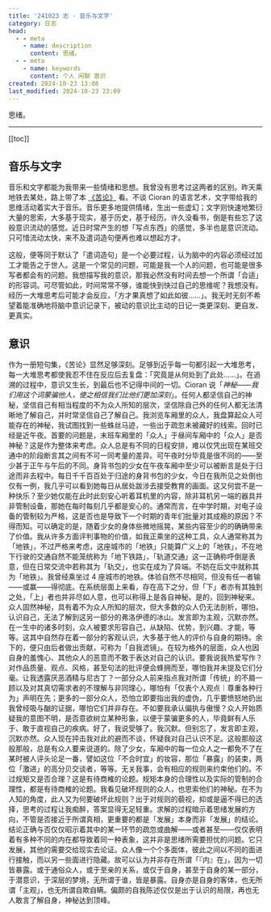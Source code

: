 ```yaml
---
title: '241023 志 · 音乐与文字'
category: 日志
head:
  - - meta
    - name: description
      content: 思绪。
  - - meta
    - name: keywords
      content: 个人 闲聊 意识
created: 2024-10-23 13:08
last_modified: 2024-10-23 23:09
---
```


思绪。

---

[[toc]]

## 音乐与文字

音乐和文字都能为我带来一些情绪和思想。我曾没有思考过这两者的区别。昨天乘地铁去某处，路上带了本 [《苦论》](syllogismes_de_l'amertume.md) 看。不谈 Cioran 的语言艺术，文字带给我的思维活动着实大于音乐。音乐更多地提供情绪，生出一些虚幻；文字则快速地繁衍大量的思索，大多基于现实，基于历史，基于经历。许久没看书，倒是有些忘了这般意识流动的感觉。近日时常产生的想「写点东西」的感觉，多半也是意识流动。只可惜流动太快，来不及遣词造句便再也难以想起方才。

这般，便等同于默认了「遣词造句」是一个必要过程，认为脑中的内容必须经过加工才能告之于世人。这是一个常见的问题，可能是我一个人的问题，也可能是很多写者都会有的问题。我想描写我的意识，那我必然没有时间去想一个所谓「合适」的形容词。可尽管如此，时间常常不够，谁能快到快过自己的思维呢？我想没有。经历一大堆思考后可能才会反应，「方才果真想了如此如彼……」。我无时无刻不希望着能准确地将脑中意识记录下，被动的意识比主动的日记一类更深刻、更自发、更真实。

## 意识

作为一册短句集，《苦论》显然足够深刻。足够到近乎每一句都引起一大堆思考，每一大堆思考都使我忍不住在反应后去复盘：「究竟是从何处到了此处……」。在追溯的过程中，意识又生长，到最后也不记得中间的一切。Cioran 说「_神秘——我们用这个词蒙骗他人，使之相信我们比他们更加深刻_」。任何人都坚信自己的神秘，坚信自己有相当程度的不为众人所知的层次，坚信除自己外的任何人都无法清晰地了解自己，并时常坚信自己了解自己。我浏览车厢里的众人，我盘算起众人可能存在的神秘，我试图找到一些蛛丝马迹，一些出于疏忽未被藏好的线索。回时已经是近午夜。首要的问题是，末班车厢里的「众人」于昼间车厢中的「众人」是否神秘？这是作为整体来考虑。众人总是有不同的日程安排，难以仅凭出现在某班交通中的阶段断言其之间有不可一同考量的差异。可午夜时分毕竟是很不同的——至少甚于正午与午后的不同。身背书包的少女在午夜车厢中至少可以被断言是处于归途而非去程中。每日千千百百处于归途的身背书包的少女，今日在我所见之处倒也仅有一例，我几乎可以看到她每日从居处跋涉去接受教育的画面。这又何尝不是一种快乐？至少她仅能在此时此刻安心听着耳机里的内容，除非耳机另一端的器具并非管制设备，那她在每时每刻几乎都是安心的。通常而言，在中学时期，对电子设备的管制较为严格，这是否也是导致下一个时期的青年们批量对其成瘾的原因？不得而知。可以确定的是，随着少女的身体些微地摇晃，某些内容至少的的确确带来了价值。我从许多方面评判事物的价值，如我正乘坐的这种工具，众人通常称其为「地铁」，不过严格来考虑，这座城市的「地铁」只能算广义上的「地铁」，不在地下行驶的交通自然不能笼统称为「地下铁路」，「轨道交通」这一正确称呼倒是表意，但在日常交流中若称其为「轨交」，也实在成为了异端。不妨在后文中就称其为「地铁」。我曾经乘坐过 4 座城市的地铁。体验自然不尽相同，但没有任一者输——或赢——得彻底。在系统层面上来看，存在高下之分，但「下」者亦有其独到之处，「上」者也并非尽如人意，也可以称得上是各自神秘。是的，回到神秘来。众人固然神秘，具有着不为众人所知的层次，但大多数的众人仍无法剖析，哪怕，认识自己，无法了解到这另一部分的弗洛伊德的冰山。发言即为主观，沉默亦然。在一生中的诸多时刻，众人被要求形容自己，从缺陷、优势，到兴趣、才能，等等。这其中自然存在着一部分的客观认识，大多基于他人的评价与自身的期待。余下的，便只由后者做出贡献，可称为「自我滤镜」。在较为格外的层面，众人也因自身的羞愧心、其他众人的恶意而不敢于表达对自己的认识。要我说我热爱写作？对作品质量、观点、风格，甚至句法的批评便会蜂拥而至，哪怕我并未提及它们分毫。让我透露厌恶酒精与尼古丁？一部分众人前来指点我对所谓「传统」的不屑一顾以及对其真切需求者的不理解与非同理心，哪怕有「仅表个人观点｜尊重各种行为」声明在先；更多的一部分众人，恐怕立即要指出我的虚伪，几乎要愤怒地扔出我曾经吸与酗的证据，哪怕它们并非存在。不如要我承认偏执与傲慢？众人开始质疑我的意图不明，是否意欲树立某种形象，以便于蒙骗更多的人，毕竟鲜有人乐于、敢于直视自己的疾病。好了，我说受够了。我沉默。但别忘了，发言即主观，沉默亦然。众人现在抨击我对此的避而不谈，怀疑我对自己认识不足。这般那般这般那般，总是有众人要来说道的。除了少女，车厢中的每一位众人之一都免不了在某时被人评头论足一番，譬如这位「不合时宜」的妆容，那位「暴露」的装束，两位「激进」的高分贝交谈者，等等。无关我事，会有相应的规则来约束他们的。不过规矩又是否合理？这是有待商榷的论题。规矩本身的合理性以及实际的管制的合理性，都是有待商榷的论题。我看见破坏规则的众人，也思索他们的神秘。在不为人知的角度，此人又为何要破坏此规则？出于对规则的藐视，抑或是逼不得已的选择，思考的过程让我痴醉，答案显得无足轻重。求解的过程暗示着思绪发展的方向，不管是否接近于所谓真相，更重要的都是「发展」本身而非「发展」的结论。结论正确与否仅仅昭示着其中的某一环节的疏忽或曲解——或者甚至——仅仅表明着有多种不同的内在都导致着同一种表象，这并非是思绪所需要担忧的问题。它只发展，其他的需要交给现实去论证。众人像一个个多面体，彼此之间以不同的面进行接触，而以另一些面进行隐藏。故可以认为并非存在所谓「『内』在」，因为一切皆暴露。或于通俗众人，或于至亲的关系，或仅于自身，甚至于自身的某一部分，于潜意识，于深层的梦境，无所谓于谁，皆是暴露。自身亦是自身的客体，也无所谓「主观」，也无所谓自欺自瞒。偏颇的自我陈述仅仅是出于认识的局限，再也无人敢言了解自身，神秘达到顶峰。
